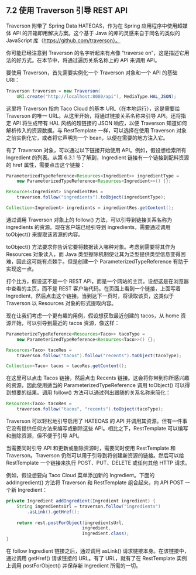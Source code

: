 ## 7.2 使用 Traverson 引导 REST API

Traverson 附带了 Spring Data HATEOAS，作为在 Spring 应用程序中使用超媒体 API 的开箱即用解决方案。这个基于 Java 的库的灵感来自于同名的类似的 JavaScript 库（https://github.com/traverson）。

你可能已经注意到 Traverson 的名字听起来有点像 “traverse on”，这是描述它用法的好方式。在本节中，将通过遍历关系名称上的 API 来调用 API。

要使用 Traverson，首先需要实例化一个 Traverson 对象和一个 API 的基础 URI：

```java
Traverson traverson = new Traverson(
    URI.create("http://localhost:8080/api"), MediaType.HAL_JSON);
```

这里将 Traverson 指向 Taco Cloud 的基本 URL（在本地运行），这是需要给 Traverson 的唯一 URL。从这里开始，将通过链接关系名称来引导 API。还将指定 API 将生成带有 HAL 风格的超链接的 JSON 响应，以便 Traverson 知道如何解析传入的资源数据。与 RestTemplate 一样，可以选择在使用 Traverson 对象之前实例化它，或者将它声明为一个 bean，以便在需要的地方注入它。

有了 Traverson 对象，可以通过以下链接开始使用 API。例如，假设想检索所有 Ingredient 的列表。从第 6.3.1 节了解到，Ingredient 链接有一个链接到配料资源的 href 属性，需要点击这个链接：

```java
ParameterizedTypeReference<Resources<Ingredient>> ingredientType =
    new ParameterizedTypeReference<Resources<Ingredient>>() {};

Resources<Ingredient> ingredientRes =
    traverson.follow("ingredients").toObject(ingredientType);

Collection<Ingredient> ingredients = ingredientRes.getContent();
```

通过调用 Traverson 对象上的 follow() 方法，可以引导到链接关系名称为 ingredients 的资源。现在客户端已经引导到 ingredients，需要通过调用 toObject() 来提取该资源的内容。

toObject() 方法要求你告诉它要将数据读入哪种对象。考虑到需要将其作为 Resources<Ingredient> 对象读入，而 Java 类型擦除机制使让其为泛型提供类型信息变得困难，因此这可能有点棘手。但是创建一个 ParameterizedTypeReference 有助于实现这一点。

打个比方，假设这不是一个 REST API，而是一个网站的主页。设想这是在浏览器中查看的主页，而不是 REST 客户端代码。在页面上看到一个链接，上面写着 Ingredient，然后点击这个链接。当到达下一页时，将读取该页，这类似于 Traverson 以 Resources<Ingredient> 对象的形式提取内容。

现在让我们考虑一个更有趣的用例，假设想获取最近创建的 tacos，从 home 资源开始，可以引导到最近的 tacos 资源，像这样：

```java
ParameterizeTypeReference<Resources<Taco>> tacoType = 
    new ParameterizedTypeReference<Resources<Taco>>() {};

Resources<Taco> tacoRes = 
    traverson.follow("tacos").follow("recents").toObject(tacoType);

Collection<Taco> tacos = tacoRes.getContent();
```

在这里可以点击 Tacos 链接，然后点击 Recents 链接。这会将你带到你所感兴趣的资源，因此使用适当的 ParameterizedTypeReference 调用 toObject() 可以得到想要的结果。调用 follow() 方法可以通过列出跟随的关系名称来简化：

```java
Resources<Taco> tacoRes =
    traverson.follow("tacos", "recents").toObject(tacoType);
```

Traverson 可以轻松地引导启用了 HATEOAS 的 API 并调用其资源。但有一件事它没有提供任何方法来编写或删除这些 API。相比之下，RestTemplate 可以编写和删除资源，但不便于引导 API。

当需要同时引导 API 和更新或删除资源时，需要同时使用 RestTemplate 和 Traverson。Traverson 仍然可以用于引导到将创建新资源的链接。然后可以给 RestTemplate 一个链接来执行 POST、PUT、DELETE 或任何其他 HTTP 请求。

例如，假设想要向 Taco Cloud 菜单添加新的 Ingredient。下面的 addIngredient() 方法将 Traverson 和 RestTemplate 组合起来，向 API POST 一个新 Ingredient：

```java
private Ingredient addIngredient(Ingredient ingredient) {
    String ingredientsUrl = traverson.follow("ingredients")
        .asLink().getHref();
    
    return rest.postForObject(ingredientsUrl,
                             ingredient,
                             Ingredient.class);
}
```

在 follow Ingredient 链接之后，通过调用 asLink() 请求链接本身。在该链接中，通过调用 getHref() 请求链接的 URL。有了 URL，就有了在 RestTemplate 实例上调用 postForObject() 并保存新 Ingredient 所需的一切。